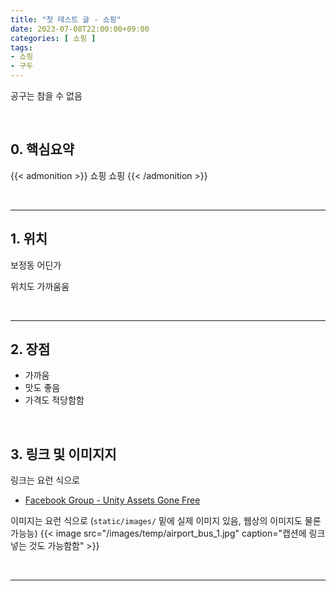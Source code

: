 ```yaml
---
title: "첫 테스트 글 - 쇼핑"
date: 2023-07-08T22:00:00+09:00
categories: [ 쇼핑 ]
tags:
- 쇼핑
- 구두
---
```


공구는 참을 수 없음
<!--more-->


<br/>

## 0. 핵심요약

{{< admonition >}}
쇼핑 쇼핑
{{< /admonition >}}

<br/>

---

## 1. 위치
보정동 어딘가

위치도 가까움움

<br/>

---

## 2. 장점
- 가까움
- 맛도 좋음
- 가격도 적당함함

<br/>

## 3. 링크 및 이미지지
링크는 요런 식으로

- [Facebook Group - Unity Assets Gone Free](https://www.facebook.com/groups/unityassetsgonefree)

이미지는 요런 식으로 (`static/images/` 밑에 실제 이미지 있음, 웹상의 이미지도 물론 가능능)
{{< image src="/images/temp/airport_bus_1.jpg" caption="캡션에 링크 넣는 것도 가능함함" >}}


<br/>

---